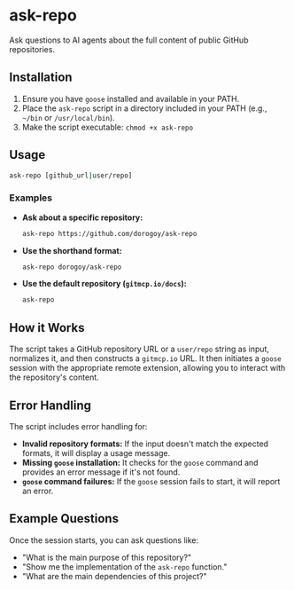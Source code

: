 # ask-repo

Ask questions to AI agents about the full content of public GitHub repositories.

## Installation

1.  Ensure you have `goose` installed and available in your PATH.
2.  Place the `ask-repo` script in a directory included in your PATH (e.g., `~/bin` or `/usr/local/bin`).
3.  Make the script executable: `chmod +x ask-repo`

## Usage

```bash
ask-repo [github_url|user/repo]
```

### Examples

-   **Ask about a specific repository:**

    ```bash
    ask-repo https://github.com/dorogoy/ask-repo
    ```

-   **Use the shorthand format:**

    ```bash
    ask-repo dorogoy/ask-repo
    ```

-   **Use the default repository (`gitmcp.io/docs`):**

    ```bash
    ask-repo
    ```

## How it Works

The script takes a GitHub repository URL or a `user/repo` string as input, normalizes it, and then constructs a `gitmcp.io` URL. It then initiates a `goose` session with the appropriate remote extension, allowing you to interact with the repository's content.

## Error Handling

The script includes error handling for:

-   **Invalid repository formats:** If the input doesn't match the expected formats, it will display a usage message.
-   **Missing `goose` installation:** It checks for the `goose` command and provides an error message if it's not found.
-   **`goose` command failures:** If the `goose` session fails to start, it will report an error.

## Example Questions

Once the session starts, you can ask questions like:

-   "What is the main purpose of this repository?"
-   "Show me the implementation of the `ask-repo` function."
-   "What are the main dependencies of this project?"